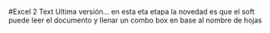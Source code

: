#Excel 2 Text
Ultima versión... en esta eta etapa la novedad es que el soft puede leer el documento y llenar un combo box en base al nombre de hojas  
